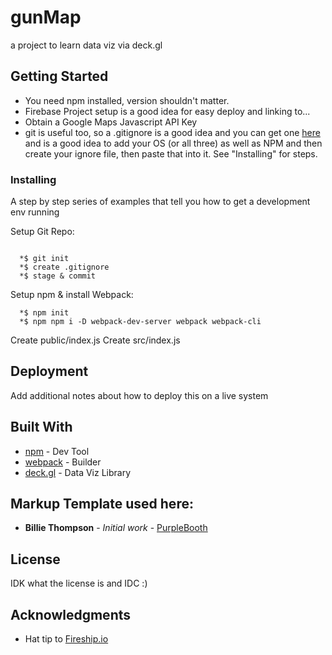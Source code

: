 # gunMap

a project to learn data viz via deck.gl

## Getting Started

- You need npm installed, version shouldn't matter.
- Firebase Project setup is a good idea for easy deploy and linking to...
- Obtain a Google Maps Javascript API Key
- git is useful too, so a .gitignore is a good idea and you can get one [here](https://gitignore.io) and is a good idea to add your OS (or all three) as well as NPM and then create your ignore file, then paste that into it. See "Installing" for steps.

### Installing

A step by step series of examples that tell you how to get a development env running

Setup Git Repo:

```

  *$ git init
  *$ create .gitignore
  *$ stage & commit

```

Setup npm & install Webpack:

```
  *$ npm init
  *$ npm npm i -D webpack-dev-server webpack webpack-cli
```

Create public/index.js
Create src/index.js

## Deployment

Add additional notes about how to deploy this on a live system

## Built With

- [npm](https://www.npmjs.com/) - Dev Tool
- [webpack](https://webpack.js.org/) - Builder
- [deck.gl](https://deck.gl/#/) - Data Viz Library

## Markup Template used here:

- **Billie Thompson** - _Initial work_ - [PurpleBooth](https://github.com/PurpleBooth)

## License

IDK what the license is and IDC :)

## Acknowledgments

- Hat tip to [Fireship.io]()
